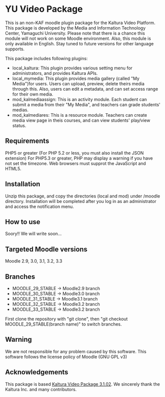 
YU Video Package
==================
This is an non-KAF moodle plugin package for the Kaltura Video Platform.
This package is developed by the Media and Information Technology Center, Yamaguchi University.
Please note that there is a chance this module will not work on some Moodle environment.
Also, this module is only available in English.
Stay tuned to future versions for other language supports.

This package includes following plugins:

* local_kaltura: This plugin provides various setting menu for administrators, and provides Kaltura APIs.
* local_mymedia: This plugin provides media gallery (called "My Media")for users. Users can upload, preview, delete theirs media through this.  Also, users can edit a metadata, and can set access range for their own media.
* mod_kalmediaassign: This is an activity module. Each student can submit a media from their "My Media", and teachers can grade students' medias.
* mod_kalmediares: This is a resource module. Teachers can create media view page in theis courses, and can view students' play/view status.

Requirements
------

PHP5 or greater (For PHP 5.2 or less, you must also install the JSON extension)
For PHP5.3 or greater, PHP may display a warning if you have not set the timezone.
Web browsers must supprot the JavaScript and HTML5.

Installation
------

Unzip this package, and copy the directories (local and mod) under /moodle directory.
Installation will be completed after you log in as an administrator and access the notification menu.

How to use
------
Soory!!
We will write soon...

Targeted Moodle versions
------
Moodle 2.9, 3.0, 3.1, 3.2, 3.3

Branches
------
* MOODLE_29_STABLE -> Moodle2.9 branch 
* MOODLE_30_STABLE -> Moodle3.0 branch
* MOODLE_31_STABLE -> Moodle3.1 branch
* MOODLE_32_STABLE -> Moodle3.2 branch
* MOODLE_33_STABLE -> Moodle3.2 branch


First clone the repository with "git clone", then "git checkout MOODLE_29_STABLE(branch name)" to switch branches.

Warning
------
We are not responsible for any problem caused by this software. 
This software follows the license policy of Moodle (GNU GPL v3)

Acknowledgements
-------
This package is based [Kaltura Video Package 3.1.02](https://moodle.org/plugins/view.php?id=447).
We sincerely thank the Kaltura Inc. and many contributors.
